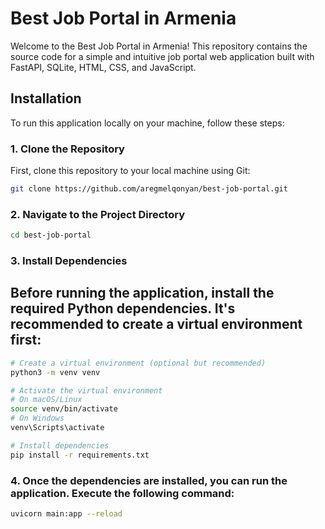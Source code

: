 # Best Job Portal in Armenia

Welcome to the Best Job Portal in Armenia! This repository contains the source code for a simple and intuitive job portal web application built with FastAPI, SQLite, HTML, CSS, and JavaScript.

## Installation

To run this application locally on your machine, follow these steps:

### 1. Clone the Repository

First, clone this repository to your local machine using Git:

```bash
git clone https://github.com/aregmelqonyan/best-job-portal.git
```

### 2. Navigate to the Project Directory
```bash
cd best-job-portal
```

### 3. Install Dependencies
## Before running the application, install the required Python dependencies. It's recommended to create a virtual environment first:
```bash
# Create a virtual environment (optional but recommended)
python3 -m venv venv

# Activate the virtual environment
# On macOS/Linux
source venv/bin/activate
# On Windows
venv\Scripts\activate

# Install dependencies
pip install -r requirements.txt
```

### 4. Once the dependencies are installed, you can run the application. Execute the following command:
```bash
uvicorn main:app --reload
```
